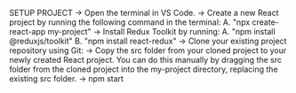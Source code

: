 
SETUP PROJECT
-> Open the terminal in VS Code.
-> Create a new React project by running the following command in the terminal:
   A. "npx create-react-app my-project"
-> Install Redux Toolkit by running:
   A. "npm install @reduxjs/toolkit"
   B. "npm install react-redux"
->  Clone your existing project repository using Git:
-> Copy the src folder from your cloned project to your newly created React project. You can do this manually by dragging the src folder from the cloned project into the my-project directory, replacing the existing src folder.
-> npm start


